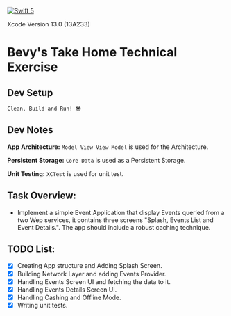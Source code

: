 [![Swift 5](https://img.shields.io/badge/Swift-5-green.svg?style=flat)](https://swift.org/)

Xcode Version 13.0 (13A233) 

# Bevy's Take Home Technical Exercise

## Dev Setup
`Clean, Build and Run! 😎`

## Dev Notes ##
**App Architecture:** `Model View View Model` is used for the Architecture.

**Persistent Storage:** `Core Data` is used as a Persistent Storage.

**Unit Testing:** `XCTest` is used for unit test.

## Task Overview:
- Implement a simple Event Application that display Events queried from a two Wep services, it contains three screens "Splash, Events List and Event Details.". The app should include a robust caching technique.

## TODO List:
- [x] Creating App structure and Adding Splash Screen.
- [x] Building Network Layer and adding Events Provider.
- [x] Handling Events Screen UI and fetching the data to it.
- [x] Handling Events Details Screen UI.
- [x] Handling Cashing and Offline Mode.
- [x] Writing unit tests.
